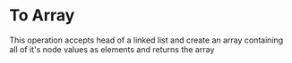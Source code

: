 # To Array

This operation accepts head of a linked list and create an array containing all of it's node values as elements and returns the array
